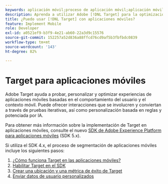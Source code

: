 ```yaml
---
keywords: aplicación móvil;proceso de aplicación móvil;aplicación móvil de target;ubicaciones de target móvil; métricas de éxito de aplicaciones móviles
description: Aprenda a utilizar Adobe [!DNL Target] para la optimización y personalización de aplicaciones móviles, con pruebas iterativas y personalización basada en reglas y basada en IA.
title: ¿Puedo usar [!DNL Target] con aplicaciones móviles?
feature: Implement Mobile
role: Developer
exl-id: a0521ef9-b3f9-4e21-ab60-22a3d9c15576
source-git-commit: 152257a52d836a88ffcd76cd9af5b3fbfbdc0839
workflow-type: tm+mt
source-wordcount: '143'
ht-degree: 82%

---
```


# Target para aplicaciones móviles

Adobe Target ayuda a probar, personalizar y optimizar experiencias de aplicaciones móviles basadas en el comportamiento del usuario y el contexto móvil. Puede ofrecer interacciones que se involucren y conviertan a través de pruebas iterativas, así como personalización basada en reglas y potenciada por IA.

Para obtener más información sobre la implementación de Target en aplicaciones móviles, consulte el nuevo [SDK de Adobe Experience Platform para aplicaciones móviles](https://aep-sdks.gitbook.io/docs/using-mobile-extensions/adobe-target) (SDK 5.x).

Si utiliza el SDK 4.x, el proceso de segmentación de aplicaciones móviles incluye los siguientes pasos:

1. [¿Cómo funciona Target en las aplicaciones móviles?](/help/main/c-target-mobile-app/mobile-how-target-works-mobile-apps.md)
1. [Habilitar Target en el SDK](/help/main/c-target-mobile-app/mobile-enable-target-in-sdk.md)
1. [Crear una ubicación y una métrica de éxito de Target](/help/main/c-target-mobile-app/mobile-create-location-and-metric.md)
1. [Enviar datos de usuario personalizados](/help/main/c-target-mobile-app/mobile-custom-user-data.md)
